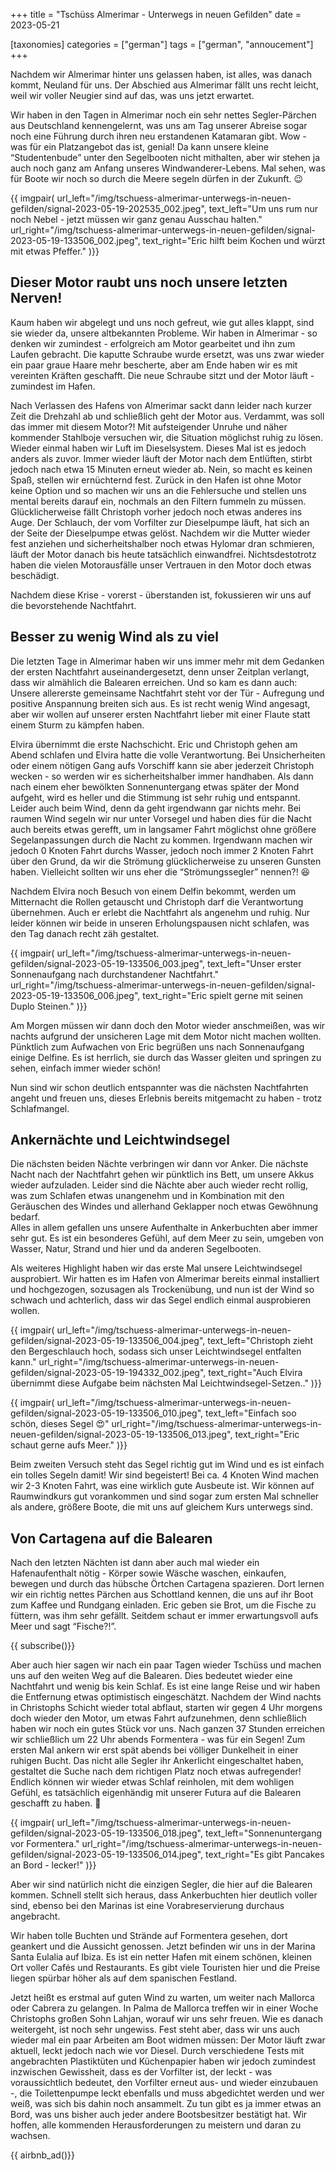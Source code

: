 +++
title = "Tschüss Almerimar - Unterwegs in neuen Gefilden"
date = 2023-05-21

[taxonomies]
categories = ["german"]
tags = ["german", "annoucement"]
+++





Nachdem wir Almerimar hinter uns gelassen haben, ist alles, was danach kommt, Neuland für uns. Der Abschied aus Almerimar fällt uns recht leicht, weil wir voller Neugier sind auf das, was uns jetzt erwartet. 

<!-- more -->

Wir haben in den Tagen in Almerimar noch ein sehr nettes Segler-Pärchen aus Deutschland kennengelernt, was uns am Tag unserer Abreise sogar noch eine Führung durch ihren neu erstandenen Katamaran gibt. Wow - was für ein Platzangebot das ist, genial! Da kann unsere kleine “Studentenbude” unter den Segelbooten nicht mithalten, aber wir stehen ja auch noch ganz am Anfang unseres Windwanderer-Lebens. Mal sehen, was für Boote wir noch so durch die Meere segeln dürfen in der Zukunft. 😉

{{ imgpair(
  url_left="/img/tschuess-almerimar-unterwegs-in-neuen-gefilden/signal-2023-05-19-202535_002.jpeg",
  text_left="Um uns rum nur noch Nebel - jetzt müssen wir ganz genau Ausschau halten."
  url_right="/img/tschuess-almerimar-unterwegs-in-neuen-gefilden/signal-2023-05-19-133506_002.jpeg",
  text_right="Eric hilft beim Kochen und würzt mit etwas Pfeffer."
)}}


## Dieser Motor raubt uns noch unsere letzten Nerven!

Kaum haben wir abgelegt und uns noch gefreut, wie gut alles klappt, sind sie wieder da, unsere altbekannten Probleme. Wir haben in Almerimar - so denken wir zumindest - erfolgreich am Motor gearbeitet und ihn zum Laufen gebracht. Die kaputte Schraube wurde ersetzt, was uns zwar wieder ein paar graue Haare mehr bescherte, aber am Ende haben wir es mit vereinten Kräften geschafft. Die neue Schraube sitzt und der Motor läuft - zumindest im Hafen. 

Nach Verlassen des Hafens von Almerimar sackt dann leider nach kurzer Zeit die Drehzahl ab und schließlich geht der Motor aus. Verdammt, was soll das immer mit diesem Motor?! Mit aufsteigender Unruhe und näher kommender Stahlboje versuchen wir, die Situation möglichst ruhig zu lösen. Wieder einmal haben wir Luft im Dieselsystem. Dieses Mal ist es jedoch anders als zuvor. Immer wieder läuft der Motor nach dem Entlüften, stirbt jedoch nach etwa 15 Minuten erneut wieder ab. Nein, so macht es keinen Spaß, stellen wir ernüchternd fest. Zurück in den Hafen ist ohne Motor keine Option und so machen wir uns an die Fehlersuche und stellen uns mental bereits darauf ein, nochmals an den Filtern fummeln zu müssen. 
Glücklicherweise fällt Christoph vorher jedoch noch etwas anderes ins Auge. Der Schlauch, der vom Vorfilter zur Dieselpumpe läuft, hat sich an der Seite der Dieselpumpe etwas gelöst. Nachdem wir die Mutter wieder fest anziehen und sicherheitshalber noch etwas Hylomar dran schmieren, läuft der Motor danach bis heute tatsächlich einwandfrei. Nichtsdestotrotz haben die vielen Motorausfälle unser Vertrauen in den Motor doch etwas beschädigt.
 
Nachdem diese Krise - vorerst - überstanden ist, fokussieren wir uns auf die bevorstehende Nachtfahrt.

## Besser zu wenig Wind als zu viel

Die letzten Tage in Almerimar haben wir uns immer mehr mit dem Gedanken der ersten Nachtfahrt auseinandergesetzt, denn unser Zeitplan verlangt, dass wir almählich die Balearen erreichen. Und so kam es dann auch: Unsere allererste gemeinsame Nachtfahrt steht vor der Tür - Aufregung und positive Anspannung breiten sich aus. Es ist recht wenig Wind angesagt, aber wir wollen auf unserer ersten Nachtfahrt lieber mit einer Flaute statt einem Sturm zu kämpfen haben.

Elvira übernimmt die erste Nachschicht. Eric und Christoph gehen am Abend schlafen und Elvira hatte die volle Verantwortung. Bei Unsicherheiten oder einem nötigen Gang aufs Vorschiff kann sie aber jederzeit Christoph wecken - so werden wir es sicherheitshalber immer handhaben. Als dann nach einem eher bewölkten Sonnenuntergang etwas später der Mond aufgeht, wird es heller und die Stimmung ist sehr ruhig und entspannt. Leider auch beim Wind, denn da geht irgendwann gar nichts mehr. Bei raumen Wind segeln wir nur unter Vorsegel und haben dies für die Nacht auch bereits etwas gerefft, um in langsamer Fahrt möglichst ohne größere Segelanpassungen durch die Nacht zu kommen. Irgendwann machen wir jedoch 0 Knoten Fahrt durchs Wasser, jedoch noch immer 2 Knoten Fahrt über den Grund, da wir die Strömung glücklicherweise zu unseren Gunsten haben. Vielleicht sollten wir uns eher die “Strömungssegler” nennen?! 😆

Nachdem Elvira noch Besuch von einem Delfin bekommt, werden um Mitternacht die Rollen getauscht und Christoph darf die Verantwortung übernehmen. Auch er erlebt die Nachtfahrt als angenehm und ruhig. Nur leider können wir beide in unseren Erholungspausen nicht schlafen, was den Tag danach recht zäh gestaltet. 

{{ imgpair(
  url_left="/img/tschuess-almerimar-unterwegs-in-neuen-gefilden/signal-2023-05-19-133506_003.jpeg",
  text_left="Unser erster Sonnenaufgang nach durchstandener Nachtfahrt."
  url_right="/img/tschuess-almerimar-unterwegs-in-neuen-gefilden/signal-2023-05-19-133506_006.jpeg",
  text_right="Eric spielt gerne mit seinen Duplo Steinen."
)}}


Am Morgen müssen wir dann doch den Motor wieder anschmeißen, was wir nachts aufgrund der unsicheren Lage mit dem Motor nicht machen wollten. Pünktlich zum Aufwachen von Eric begrüßen uns nach Sonnenaufgang einige Delfine. Es ist herrlich, sie durch das Wasser gleiten und springen zu sehen, einfach immer wieder schön! 

Nun sind wir schon deutlich entspannter was die nächsten Nachtfahrten angeht und freuen uns, dieses Erlebnis bereits mitgemacht zu haben - trotz Schlafmangel. 

## Ankernächte und Leichtwindsegel

Die nächsten beiden Nächte verbringen wir dann vor Anker. Die nächste Nacht nach der Nachtfahrt gehen wir pünktlich ins Bett, um unsere Akkus wieder aufzuladen. Leider sind die Nächte aber auch wieder recht rollig, was zum Schlafen etwas unangenehm und in Kombination mit den Geräuschen des Windes und allerhand Geklapper noch etwas Gewöhnung bedarf.  
Alles in allem gefallen uns unsere Aufenthalte in Ankerbuchten aber immer sehr gut. Es ist ein besonderes Gefühl, auf dem Meer zu sein, umgeben von Wasser, Natur, Strand und hier und da anderen Segelbooten. 

Als weiteres Highlight haben wir das erste Mal unsere Leichtwindsegel ausprobiert. Wir hatten es im Hafen von Almerimar bereits einmal installiert und hochgezogen, sozusagen als Trockenübung, und nun ist der Wind so schwach und achterlich, dass wir das Segel endlich einmal ausprobieren wollen. 

{{ imgpair(
  url_left="/img/tschuess-almerimar-unterwegs-in-neuen-gefilden/signal-2023-05-19-133506_004.jpeg",
  text_left="Christoph zieht den Bergeschlauch hoch, sodass sich unser Leichtwindsegel entfalten kann."
  url_right="/img/tschuess-almerimar-unterwegs-in-neuen-gefilden/signal-2023-05-19-194332_002.jpeg",
  text_right="Auch Elvira übernimmt diese Aufgabe beim nächsten Mal Leichtwindsegel-Setzen.."
)}}


{{ imgpair(
  url_left="/img/tschuess-almerimar-unterwegs-in-neuen-gefilden/signal-2023-05-19-133506_010.jpeg",
  text_left="Einfach soo schön, dieses Segel 😍"
  url_right="/img/tschuess-almerimar-unterwegs-in-neuen-gefilden/signal-2023-05-19-133506_013.jpeg",
  text_right="Eric schaut gerne aufs Meer."
)}}


Beim zweiten Versuch steht das Segel richtig gut im Wind und es ist einfach ein tolles Segeln damit! Wir sind begeistert! Bei ca. 4 Knoten Wind machen wir 2-3 Knoten Fahrt, was eine wirklich gute Ausbeute ist. Wir können auf Raumwindkurs gut vorankommen und sind sogar zum ersten Mal schneller als andere, größere Boote, die mit uns auf gleichem Kurs unterwegs sind.

## Von Cartagena auf die Balearen

Nach den letzten Nächten ist dann aber auch mal wieder ein Hafenaufenthalt nötig - Körper sowie Wäsche waschen, einkaufen, bewegen und durch das hübsche Örtchen Cartagena spazieren. Dort lernen wir ein richtig nettes Pärchen aus Schottland kennen, die uns auf ihr Boot zum Kaffee und Rundgang einladen. Eric geben sie Brot, um die Fische zu füttern, was ihm sehr gefällt. Seitdem schaut er immer erwartungsvoll aufs Meer und sagt “Fische?!”.

{{ subscribe()}}

Aber auch hier sagen wir nach ein paar Tagen wieder Tschüss und machen uns auf den weiten Weg auf die Balearen. Dies bedeutet wieder eine Nachtfahrt und wenig bis kein Schlaf. Es ist eine lange Reise und wir haben die Entfernung etwas optimistisch eingeschätzt. Nachdem der Wind nachts in Christophs Schicht wieder total abflaut, starten wir gegen 4 Uhr morgens doch wieder den Motor, um etwas Fahrt aufzunehmen, denn schließlich haben wir noch ein gutes Stück vor uns. Nach ganzen 37 Stunden erreichen wir schließlich um 22 Uhr abends Formentera - was für ein Segen! Zum ersten Mal ankern wir erst spät abends bei völliger Dunkelheit in einer ruhigen Bucht. Das nicht alle Segler ihr Ankerlicht eingeschaltet haben, gestaltet die Suche nach dem richtigen Platz noch etwas aufregender! Endlich können wir wieder etwas Schlaf reinholen, mit dem wohligen Gefühl, es tatsächlich eigenhändig mit unserer Futura auf die Balearen geschafft zu haben. 🙂

{{ imgpair(
  url_left="/img/tschuess-almerimar-unterwegs-in-neuen-gefilden/signal-2023-05-19-133506_018.jpeg",
  text_left="Sonnenuntergang vor Formentera."
  url_right="/img/tschuess-almerimar-unterwegs-in-neuen-gefilden/signal-2023-05-19-133506_014.jpeg",
  text_right="Es gibt Pancakes an Bord - lecker!"
)}}


Aber wir sind natürlich nicht die einzigen Segler, die hier auf die Balearen kommen. Schnell stellt sich heraus, dass Ankerbuchten hier deutlich voller sind, ebenso bei den Marinas ist eine Vorabreservierung durchaus angebracht. 

Wir haben tolle Buchten und Strände auf Formentera gesehen, dort geankert und die Aussicht genossen. Jetzt befinden wir uns in der Marina Santa Eulalia auf Ibiza. Es ist ein netter Hafen mit einem schönen, kleinen Ort voller Cafés und Restaurants. Es gibt viele Touristen hier und die Preise liegen spürbar höher als auf dem spanischen Festland. 

Jetzt heißt es erstmal auf guten Wind zu warten, um weiter nach Mallorca oder Cabrera zu gelangen. In Palma de Mallorca treffen wir in einer Woche Christophs großen Sohn Lahjan, worauf wir uns sehr freuen. Wie es danach weitergeht, ist noch sehr ungewiss. Fest steht aber, dass wir uns auch wieder mal ein paar Arbeiten am Boot widmen müssen: Der Motor läuft zwar aktuell, leckt jedoch nach wie vor Diesel. Durch verschiedene Tests mit angebrachten Plastiktüten und Küchenpapier haben wir jedoch zumindest inzwischen Gewissheit, dass es der Vorfilter ist, der leckt - was voraussichtlich bedeutet, den Vorfilter erneut aus- und wieder einzubauen -, die Toilettenpumpe leckt ebenfalls und muss abgedichtet werden und wer weiß, was sich bis dahin noch ansammelt. Zu tun gibt es ja immer etwas an Bord, was uns bisher auch jeder andere Bootsbesitzer bestätigt hat. Wir hoffen, alle kommenden Herausforderungen zu meistern und daran zu wachsen.  

{{ airbnb_ad()}}

